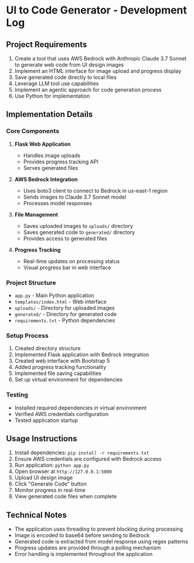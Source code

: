 # UI to Code Generator - Development Log

## Project Requirements

1. Create a tool that uses AWS Bedrock with Anthropic Claude 3.7 Sonnet to generate web code from UI design images
2. Implement an HTML interface for image upload and progress display
3. Save generated code directly to local files
4. Leverage LLM tool use capabilities
5. Implement an agentic approach for code generation process
6. Use Python for implementation

## Implementation Details

### Core Components

1. **Flask Web Application**
   - Handles image uploads
   - Provides progress tracking API
   - Serves generated files

2. **AWS Bedrock Integration**
   - Uses boto3 client to connect to Bedrock in us-east-1 region
   - Sends images to Claude 3.7 Sonnet model
   - Processes model responses

3. **File Management**
   - Saves uploaded images to `uploads/` directory
   - Saves generated code to `generated/` directory
   - Provides access to generated files

4. **Progress Tracking**
   - Real-time updates on processing status
   - Visual progress bar in web interface

### Project Structure

- `app.py` - Main Python application
- `templates/index.html` - Web interface
- `uploads/` - Directory for uploaded images
- `generated/` - Directory for generated code
- `requirements.txt` - Python dependencies

### Setup Process

1. Created directory structure
2. Implemented Flask application with Bedrock integration
3. Created web interface with Bootstrap 5
4. Added progress tracking functionality
5. Implemented file saving capabilities
6. Set up virtual environment for dependencies

### Testing

- Installed required dependencies in virtual environment
- Verified AWS credentials configuration
- Tested application startup

## Usage Instructions

1. Install dependencies: `pip install -r requirements.txt`
2. Ensure AWS credentials are configured with Bedrock access
3. Run application: `python app.py`
4. Open browser at `http://127.0.0.1:5000`
5. Upload UI design image
6. Click "Generate Code" button
7. Monitor progress in real-time
8. View generated code files when complete

## Technical Notes

- The application uses threading to prevent blocking during processing
- Image is encoded to base64 before sending to Bedrock
- Generated code is extracted from model response using regex patterns
- Progress updates are provided through a polling mechanism
- Error handling is implemented throughout the application
